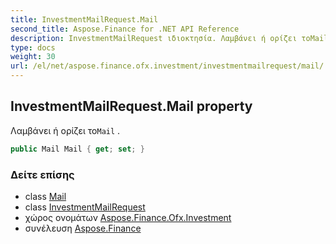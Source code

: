 ```yaml
---
title: InvestmentMailRequest.Mail
second_title: Aspose.Finance for .NET API Reference
description: InvestmentMailRequest ιδιοκτησία. Λαμβάνει ή ορίζει τοMail .
type: docs
weight: 30
url: /el/net/aspose.finance.ofx.investment/investmentmailrequest/mail/
---
```

## InvestmentMailRequest.Mail property

Λαμβάνει ή ορίζει το`Mail` .

```csharp
public Mail Mail { get; set; }
```

### Δείτε επίσης

* class [Mail](../../../aspose.finance.ofx/mail/)
* class [InvestmentMailRequest](../)
* χώρος ονομάτων [Aspose.Finance.Ofx.Investment](../../investmentmailrequest/)
* συνέλευση [Aspose.Finance](../../../)


